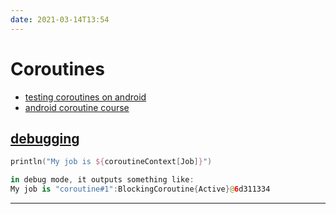 ```yaml
---
date: 2021-03-14T13:54
---
```


# Coroutines


- [testing coroutines on android](https://www.youtube.com/watch?v=KMb0Fs8rCRs)
- [android coroutine course](https://developer.android.com/courses/pathways/android-coroutines)

## [debugging](https://kotlinlang.org/docs/coroutine-context-and-dispatchers.html#debugging-coroutines-and-threads)

```kotlin
println("My job is ${coroutineContext[Job]}")

in debug mode, it outputs something like:
My job is "coroutine#1":BlockingCoroutine{Active}@6d311334

```



---
####
